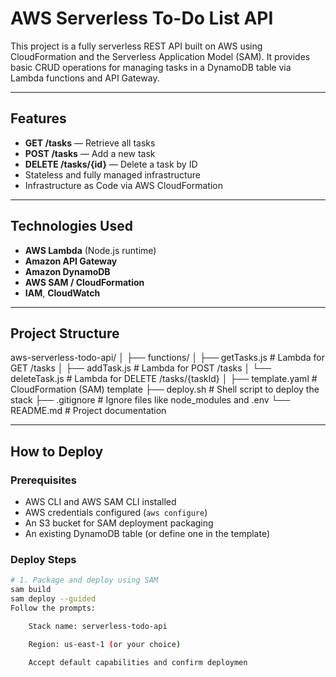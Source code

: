 # AWS Serverless To-Do List API

This project is a fully serverless REST API built on AWS using CloudFormation and the Serverless Application Model (SAM). It provides basic CRUD operations for managing tasks in a DynamoDB table via Lambda functions and API Gateway.

---

## Features

- **GET /tasks** — Retrieve all tasks
- **POST /tasks** — Add a new task
- **DELETE /tasks/{id}** — Delete a task by ID
- Stateless and fully managed infrastructure
- Infrastructure as Code via AWS CloudFormation

---

## Technologies Used

- **AWS Lambda** (Node.js runtime)
- **Amazon API Gateway**
- **Amazon DynamoDB**
- **AWS SAM / CloudFormation**
- **IAM**, **CloudWatch**

---

## Project Structure

aws-serverless-todo-api/
│
├── functions/
│   ├── getTasks.js         # Lambda for GET /tasks
│   ├── addTask.js          # Lambda for POST /tasks
│   └── deleteTask.js       # Lambda for DELETE /tasks/{taskId}
│
├── template.yaml           # CloudFormation (SAM) template
├── deploy.sh               # Shell script to deploy the stack
├── .gitignore              # Ignore files like node_modules and .env
└── README.md               # Project documentation

---

##  How to Deploy

### Prerequisites

- AWS CLI and AWS SAM CLI installed
- AWS credentials configured (`aws configure`)
- An S3 bucket for SAM deployment packaging
- An existing DynamoDB table (or define one in the template)

### Deploy Steps

```bash
# 1. Package and deploy using SAM
sam build
sam deploy --guided
Follow the prompts:

    Stack name: serverless-todo-api

    Region: us-east-1 (or your choice)

    Accept default capabilities and confirm deploymen

